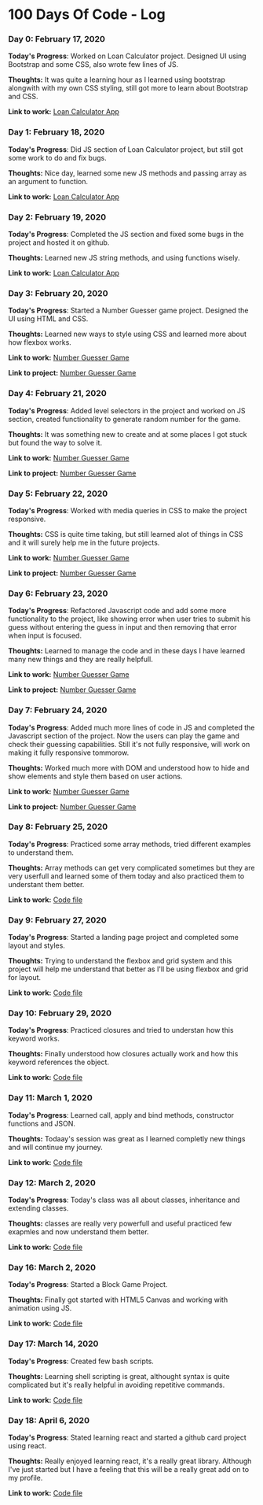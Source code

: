 # 100 Days Of Code - Log

### Day 0: February 17, 2020

**Today's Progress**: Worked on Loan Calculator project. Designed UI using Bootstrap and some CSS, also wrote few lines of JS.

**Thoughts:** It was quite a learning hour as I learned using bootstrap alongwith with my own CSS styling, still got more to learn about Bootstrap and CSS.

**Link to work:** [Loan Calculator App](https://github.com/Yusufali19/100-Days-Of-Code-Files/tree/master/Day-0-17-Feb-2020)



### Day 1: February 18, 2020

**Today's Progress**: Did JS section of Loan Calculator project, but still got some work to do and fix bugs.

**Thoughts:** Nice day, learned some new JS methods and passing array as an argument to function.

**Link to work:** [Loan Calculator App](https://github.com/Yusufali19/100-Days-Of-Code-Files/tree/master/Day-1-18-Feb-2020)



### Day 2: February 19, 2020

**Today's Progress**: Completed the JS section and fixed some bugs in the project and hosted it on github.

**Thoughts:** Learned new JS string methods, and using functions wisely.

**Link to work:** [Loan Calculator App](https://github.com/Yusufali19/100-Days-Of-Code-Files/tree/master/Day-2-19-Feb-2020)



### Day 3: February 20, 2020

**Today's Progress**: Started a Number Guesser game project. Designed the UI using HTML and CSS.

**Thoughts:** Learned new ways to style using CSS and learned more about how flexbox works.

**Link to work:** [Number Guesser Game](https://github.com/Yusufali19/100-Days-Of-Code-Files/tree/master/Day-3-20-Feb-2020)

**Link to project:** [Number Guesser Game](https://yusufali19.github.io/Number-Guesser/)



### Day 4: February 21, 2020

**Today's Progress**: Added level selectors in the project and worked on JS section, created functionality to generate random number for the game.

**Thoughts:** It was something new to create and at some places I got stuck but found the way to solve it.

**Link to work:** [Number Guesser Game](https://github.com/Yusufali19/100-Days-Of-Code-Files/tree/master/Day-4-21-Feb-2020)

**Link to project:** [Number Guesser Game](https://yusufali19.github.io/Number-Guesser/)



### Day 5: February 22, 2020

**Today's Progress**: Worked with media queries in CSS to make the project responsive.

**Thoughts:** CSS is quite time taking, but still learned alot of things in CSS and it will surely help me in the future projects.

**Link to work:** [Number Guesser Game](https://github.com/Yusufali19/100-Days-Of-Code-Files/tree/master/Day-5-22-Feb-2020)

**Link to project:** [Number Guesser Game](https://yusufali19.github.io/Number-Guesser/)



### Day 6: February 23, 2020

**Today's Progress**: Refactored Javascript code and add some more functionality to the project, like showing error when user tries to submit his guess without entering the guess in input and then removing that error when input is focused.

**Thoughts:** Learned to manage the code and in these days I have learned many new things and they are really helpfull.

**Link to work:** [Number Guesser Game](https://github.com/Yusufali19/100-Days-Of-Code-Files/tree/master/Day-6-23-Feb-2020)

**Link to project:** [Number Guesser Game](https://yusufali19.github.io/Number-Guesser/)



### Day 7: February 24, 2020

**Today's Progress**: Added much more lines of code in JS and completed the Javascript section of the project. Now the users can play the game and check their guessing capabilities. Still it's not fully responsive, will work on making it fully responsive tommorow.

**Thoughts:** Worked much more with DOM and understood how to hide and show elements and style them based on user actions.

**Link to work:** [Number Guesser Game](https://github.com/Yusufali19/100-Days-Of-Code-Files/tree/master/Day-7-24-Feb-2020)

**Link to project:** [Number Guesser Game](https://yusufali19.github.io/Number-Guesser/)



### Day 8: February 25, 2020

**Today's Progress**: Practiced some array methods, tried different examples to understand them.

**Thoughts:** Array methods can get very complicated sometimes but they are very userfull and learned some of them today and also practiced them to understant them better.

**Link to work:** [Code file](https://github.com/Yusufali19/100-Days-Of-Code-Files/tree/master/Day-8-25-Feb-2020)



### Day 9: February 27, 2020

**Today's Progress**: Started a landing page project and completed some layout and styles. 

**Thoughts:** Trying to understand the flexbox and grid system and this project will help me understand that better as I'll be using flexbox and grid for layout.

**Link to work:** [Code file](https://github.com/Yusufali19/100-Days-Of-Code-Files/tree/master/Day-9-27-Feb-2020)



### Day 10: February 29, 2020

**Today's Progress**: Practiced closures and tried to understan how this keyword works.

**Thoughts:** Finally understood how closures actually work and how this keyword references the object.

**Link to work:** [Code file](https://github.com/Yusufali19/100-Days-Of-Code-Files/tree/master/Day-10-29-Feb-2020)


### Day 11: March 1, 2020

**Today's Progress**: Learned call, apply and bind methods, constructor functions and JSON.

**Thoughts:** Todaay's session was great as I learned completly new things and will continue my journey.

**Link to work:** [Code file](https://github.com/Yusufali19/100-Days-Of-Code-Files/tree/master/Day-11-1-Mar-2020)



### Day 12: March 2, 2020

**Today's Progress**: Today's class was all about classes, inheritance and extending classes.

**Thoughts:** classes are really very powerfull and useful practiced few exapmles and now understand them better.

**Link to work:** [Code file](https://github.com/Yusufali19/100-Days-Of-Code-Files/tree/master/Day-12-2-Mar-2020)



### Day 16: March 2, 2020

**Today's Progress**: Started a Block Game Project.

**Thoughts:** Finally got started with HTML5 Canvas and working with animation using JS.

**Link to work:** [Code file](https://github.com/Yusufali19/100-Days-Of-Code-Files/tree/master/Day-16-11-Mar-2020)



### Day 17: March 14, 2020

**Today's Progress**: Created few bash scripts.

**Thoughts:** Learning shell scripting is great, althought syntax is quite complicated but it's really helpful in avoiding repetitive commands.

**Link to work:** [Code file](https://github.com/Yusufali19/100-Days-Of-Code-Files/tree/master/Day-18-14-Mar-2020)



### Day 18: April 6, 2020

**Today's Progress**: Stated learning react and started a github card project using react.

**Thoughts:** Really enjoyed learning react, it's a really great library. Although I've just started but I have a feeling that this will be a really great add on to my profile.

**Link to work:** [Code file](https://github.com/Yusufali19/)

